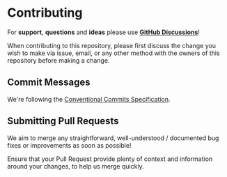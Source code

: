 # Contributing

For **support**, **questions** and **ideas** please use **[GitHub Discussions](https://github.com/m19c/protector/discussions)**!

When contributing to this repository, please first discuss the change you wish to make via issue, email, or any other method with the owners of this repository before making a change.

## Commit Messages

We're following the [Conventional Commits Specification](https://www.conventionalcommits.org/en/v1.0.0/#specification).

## Submitting Pull Requests

We aim to merge any straightforward, well-understood / documented bug fixes or improvements as soon as possible!

Ensure that your Pull Request provide plenty of context and information around your changes, to help us merge quickly.
